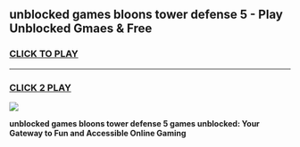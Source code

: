 
## unblocked games bloons tower defense 5 - Play Unblocked Gmaes & Free
<h3>
<a href="https://news.freeplayer.one?title=unblocked_games_bloons_tower_defense_5&ref=23F">CLICK TO PLAY</a></h3>
<hr>

<h3>
<a href="https://news.freeplayer.one?title=unblocked_games_bloons_tower_defense_5&ref=23F">CLICK 2 PLAY</a>
  
</h3>

<a href="https://news.freeplayer.one?title=unblocked_games_bloons_tower_defense_5&ref=23F/"><img src="https://clearcache.store/games.png"></a>


**unblocked games bloons tower defense 5 games unblocked: Your Gateway to Fun and Accessible Online Gaming**
